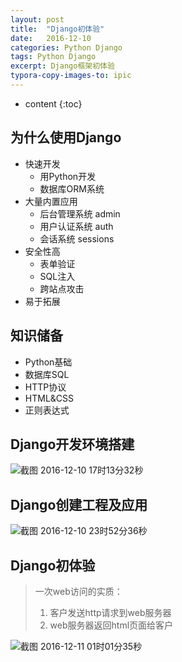 ```yaml
---
layout: post
title:  "Django初体验"
date:   2016-12-10 
categories: Python Django
tags: Python Django
excerpt: Django框架初体验
typora-copy-images-to: ipic
---
```

* content
{:toc}


## 为什么使用Django

* 快速开发
  * 用Python开发
  * 数据库ORM系统
* 大量内置应用
  * 后台管理系统 admin
  * 用户认证系统 auth
  * 会话系统 sessions
* 安全性高
  * 表单验证
  * SQL注入
  * 跨站点攻击
* 易于拓展




## 知识储备

* Python基础
* 数据库SQL
* HTTP协议
* HTML&CSS
* 正则表达式



## Django开发环境搭建

![截图 2016-12-10 17时13分32秒](http://ww3.sinaimg.cn/large/006tNc79gw1falta1iyioj30eq0aa755.jpg)



## Django创建工程及应用



![截图 2016-12-10 23时52分36秒](http://ww1.sinaimg.cn/large/006tNc79gw1fam4tkh3d6j30q70gamz6.jpg)

## Django初体验

> 一次web访问的实质：
>
> 1. 客户发送http请求到web服务器
> 2. web服务器返回html页面给客户 

![截图 2016-12-11 01时01分35秒](http://ww1.sinaimg.cn/large/006tNc79gw1fam6t9a2e5j30qi0erwfo.jpg)

